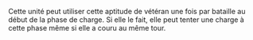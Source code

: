 Cette unité peut utiliser cette aptitude de vétéran une fois par bataille au début de la phase de charge. Si elle le fait, elle peut tenter une charge à cette phase même si elle a couru au même tour.